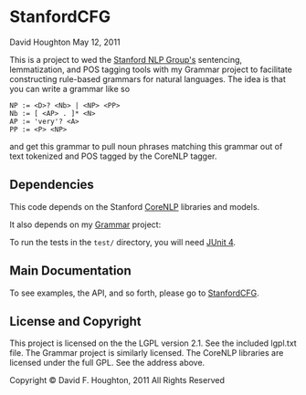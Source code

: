 StanfordCFG
===========

David Houghton
May 12, 2011

This is a project to wed the [Stanford NLP Group's][stanford] sentencing, lemmatization, and POS tagging tools with my Grammar project to facilitate constructing rule-based grammars for natural languages. The idea is that you can write a grammar like so

    NP := <D>? <Nb> | <NP> <PP>
    Nb := [ <AP> . ]* <N>
    AP := 'very'? <A>
    PP := <P> <NP>

and get this grammar to pull noun phrases matching this grammar out of text tokenized and POS tagged by the CoreNLP tagger.

Dependencies
------------

This code depends on the Stanford [CoreNLP][] libraries and models.

It also depends on my [Grammar][] project:

To run the tests in the `test/` directory, you will need [JUnit 4][junit].

Main Documentation
------------------

To see examples, the API, and so forth, please go to [StanfordCFG][].

License and Copyright
---------------------

This project is licensed on the the LGPL version 2.1. See the included lgpl.txt file.  The Grammar project is similarly licensed. The CoreNLP libraries are licensed under the full GPL. See the address above.

Copyright © David F. Houghton, 2011
All Rights Reserved

[CoreNLP]: http://nlp.stanford.edu/software/corenlp.shtml
[Grammar]: https://github.com/dfhoughton/Grammar
[junit]: http://junit.sourceforge.net/
[StanfordCFG]: http://dfhoughton.org/stanfordcfg/
[stanford]: http://nlp.stanford.edu/
